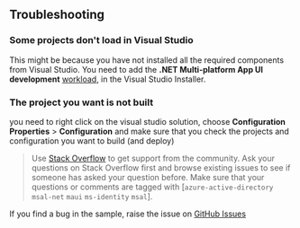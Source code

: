 ## Troubleshooting

### Some projects don't load in Visual Studio

This might be because you have not installed all the required components from Visual Studio. You need to add the **.NET Multi-platform App UI development** [workload](https://learn.microsoft.com/visualstudio/install/modify-visual-studio?view=vs-2022), in the Visual Studio Installer.

### The project you want is not built

you need to right click on the visual studio solution, choose **Configuration Properties** > **Configuration** and make sure that you check the projects and configuration you want to build (and deploy)


> Use [Stack Overflow](http://stackoverflow.com/questions/tagged/msal) to get support from the community.
Ask your questions on Stack Overflow first and browse existing issues to see if someone has asked your question before.
Make sure that your questions or comments are tagged with [`azure-active-directory` `msal-net` `maui` `ms-identity` `msal`].

If you find a bug in the sample, raise the issue on [GitHub Issues](../../../issues)
